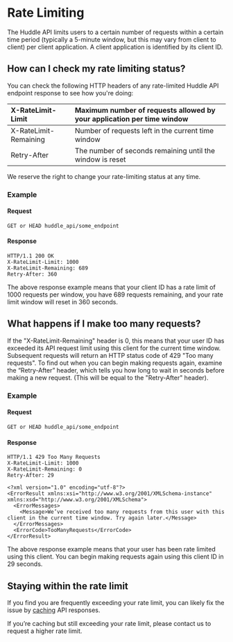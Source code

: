 # Rate Limiting #

The Huddle API limits users to a certain number of requests within a certain time period (typically a 5-minute window, but this may vary from client to client) per client application. A client application is identified by its client ID.

## How can I check my rate limiting status? ##

You can check the following HTTP headers of any rate-limited Huddle API endpoint response to see how you're doing:

|X-RateLimit-Limit|Maximum number of requests allowed by your application per time window|
|:----------------|:---------------------------------------------------------------------|
|X-RateLimit-Remaining|Number of requests left in the current time window                    |
|Retry-After      |The number of seconds remaining until the window is reset             |

We reserve the right to change your rate-limiting status at any time.

### Example ###

#### Request ####
```
GET or HEAD huddle_api/some_endpoint
```

#### Response ####
```
HTTP/1.1 200 OK
X-RateLimit-Limit: 1000
X-RateLimit-Remaining: 689
Retry-After: 360
```
The above response example means that your client ID has a rate limit of 1000 requests per window, you have 689 requests remaining, and your rate limit window will reset in 360 seconds.

## What happens if I make too many requests? ##

If the "X-RateLimit-Remaining" header is 0, this means that your user ID has exceeded its API request limit using this client for the current time window. Subsequent requests will return an HTTP status code of 429 "Too many requests". To find out when you can begin making requests again, examine the “Retry-After” header, which tells you how long to wait in seconds before making a new request. (This will be equal to the "Retry-After" header).

### Example ###

#### Request ####
```
GET or HEAD huddle_api/some_endpoint
```

#### Response ####
```
HTTP/1.1 429 Too Many Requests
X-RateLimit-Limit: 1000
X-RateLimit-Remaining: 0
Retry-After: 29
```
```
<?xml version="1.0" encoding="utf-8"?>
<ErrorResult xmlns:xsi="http://www.w3.org/2001/XMLSchema-instance" xmlns:xsd="http://www.w3.org/2001/XMLSchema">
  <ErrorMessages>
    <Message>We’ve received too many requests from this user with this client in the current time window. Try again later.</Message>
  </ErrorMessages>
  <ErrorCode>TooManyRequests</ErrorCode>
</ErrorResult>
```

The above response example means that your user has been rate limited using this client. You can begin making requests again using this client ID in 29 seconds.

## Staying within the rate limit ##

If you find you are frequently exceeding your rate limit, you can likely fix the issue by [caching](Caching) API responses.

If you’re caching but still exceeding your rate limit, please contact us to request a higher rate limit.
